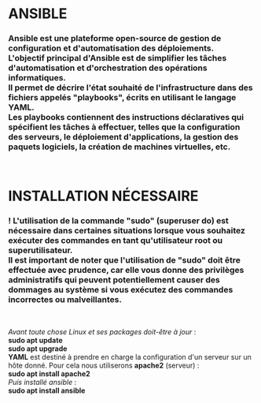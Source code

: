 # ANSIBLE

### **Ansible** est une plateforme open-source de gestion de configuration et d'automatisation des déploiements. <br>L'objectif principal d'Ansible est de simplifier les tâches d'automatisation et d'orchestration des opérations informatiques. <br> Il permet de décrire l'état souhaité de l'infrastructure dans des fichiers appelés "playbooks", écrits en utilisant le langage **YAML**. <br> Les playbooks contiennent des instructions déclaratives qui spécifient les tâches à effectuer, telles que la configuration des serveurs, le déploiement d'applications, la gestion des paquets logiciels, la création de machines virtuelles, etc.

<br>

# INSTALLATION NÉCESSAIRE

### ! L'utilisation de la commande "sudo" (superuser do) est nécessaire dans certaines situations lorsque vous souhaitez exécuter des commandes en tant qu'utilisateur root ou superutilisateur. <br> Il est important de noter que l'utilisation de "sudo" doit être effectuée avec prudence, car elle vous donne des privilèges administratifs qui peuvent potentiellement causer des dommages au système si vous exécutez des commandes incorrectes ou malveillantes. <br>

<br>

_Avant toute chose Linux et ses packages doit-être à jour_ : <br>
**sudo apt update** <br>
**sudo apt upgrade**
<br>
**YAML** est destiné à prendre en charge la configuration d'un serveur sur un hôte donné. Pour cela nous utiliserons **apache2** (serveur) : <br>
**sudo apt install apache2**
<br>
_Puis installé ansible_ : <br>
**sudo apt install ansible**
